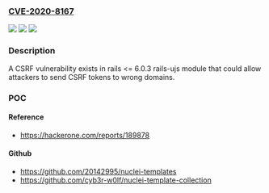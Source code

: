 ### [CVE-2020-8167](https://cve.mitre.org/cgi-bin/cvename.cgi?name=CVE-2020-8167)
![](https://img.shields.io/static/v1?label=Product&message=http%3A%2F%2Fgithub.com%2Frails%2Frails&color=blue)
![](https://img.shields.io/static/v1?label=Version&message=n%2Fa&color=blue)
![](https://img.shields.io/static/v1?label=Vulnerability&message=Cross-Site%20Request%20Forgery%20(CSRF)%20(CWE-352)&color=brighgreen)

### Description

A CSRF vulnerability exists in rails <= 6.0.3 rails-ujs module that could allow attackers to send CSRF tokens to wrong domains.

### POC

#### Reference
- https://hackerone.com/reports/189878

#### Github
- https://github.com/20142995/nuclei-templates
- https://github.com/cyb3r-w0lf/nuclei-template-collection

